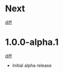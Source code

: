 # Next

[diff](https://github.com/Shinigami92/eslint-define-config/compare/1.0.0-alpha.1...main)

# 1.0.0-alpha.1

[diff](https://github.com/Shinigami92/eslint-define-config/compare/04b307804a9f9ef6aa288fa6ca167d8336c6145f...1.0.0-alpha.1)

- Initial alpha release
